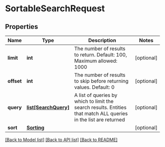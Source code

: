 # SortableSearchRequest

## Properties
Name | Type | Description | Notes
------------ | ------------- | ------------- | -------------
**limit** | **int** | The number of results to return.  Default: 100, Maximum allowed: 1000 | [optional] 
**offset** | **int** | The number of results to skip before returning values.  Default: 0 | [optional] 
**query** | [**list[SearchQuery]**](SearchQuery.md) | A list of queries by which to limit the search results.  Entities that match ALL queries in the list are returned | [optional] 
**sort** | [**Sorting**](Sorting.md) |  | [optional] 

[[Back to Model list]](../README.md#documentation-for-models) [[Back to API list]](../README.md#documentation-for-api-endpoints) [[Back to README]](../README.md)



